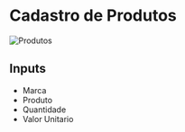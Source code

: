 # Cadastro de Produtos
![Produtos](https://github.com/LucasRonaldo/academia-api/assets/140071392/c2f10f32-1b6f-4131-98c0-e8f629c6cd11)

## Inputs
- Marca
- Produto
- Quantidade 
- Valor Unitario